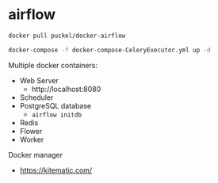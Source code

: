 # airflow
```bash
docker pull puckel/docker-airflow

docker-compose -f docker-compose-CeleryExecutor.yml up -d
```
Multiple docker containers: 

- Web Server 
  - http://localhost:8080 
- Scheduler 
- PostgreSQL database
  - ```airflow initdb```
- Redis
- Flower
- Worker


Docker manager
- https://kitematic.com/
